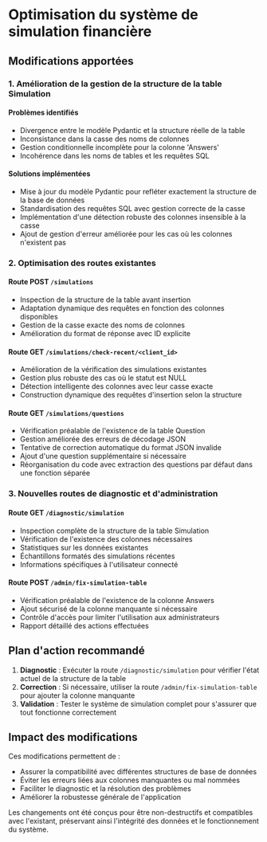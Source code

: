 # Optimisation du système de simulation financière

## Modifications apportées

### 1. Amélioration de la gestion de la structure de la table Simulation

#### Problèmes identifiés
- Divergence entre le modèle Pydantic et la structure réelle de la table
- Inconsistance dans la casse des noms de colonnes
- Gestion conditionnelle incomplète pour la colonne 'Answers'
- Incohérence dans les noms de tables et les requêtes SQL

#### Solutions implémentées
- Mise à jour du modèle Pydantic pour refléter exactement la structure de la base de données
- Standardisation des requêtes SQL avec gestion correcte de la casse
- Implémentation d'une détection robuste des colonnes insensible à la casse
- Ajout de gestion d'erreur améliorée pour les cas où les colonnes n'existent pas

### 2. Optimisation des routes existantes

#### Route POST `/simulations`
- Inspection de la structure de la table avant insertion
- Adaptation dynamique des requêtes en fonction des colonnes disponibles
- Gestion de la casse exacte des noms de colonnes
- Amélioration du format de réponse avec ID explicite

#### Route GET `/simulations/check-recent/<client_id>`
- Amélioration de la vérification des simulations existantes
- Gestion plus robuste des cas où le statut est NULL
- Détection intelligente des colonnes avec leur casse exacte
- Construction dynamique des requêtes d'insertion selon la structure

#### Route GET `/simulations/questions`
- Vérification préalable de l'existence de la table Question
- Gestion améliorée des erreurs de décodage JSON
- Tentative de correction automatique du format JSON invalide
- Ajout d'une question supplémentaire si nécessaire
- Réorganisation du code avec extraction des questions par défaut dans une fonction séparée

### 3. Nouvelles routes de diagnostic et d'administration

#### Route GET `/diagnostic/simulation`
- Inspection complète de la structure de la table Simulation
- Vérification de l'existence des colonnes nécessaires
- Statistiques sur les données existantes
- Échantillons formatés des simulations récentes
- Informations spécifiques à l'utilisateur connecté

#### Route POST `/admin/fix-simulation-table`
- Vérification préalable de l'existence de la colonne Answers
- Ajout sécurisé de la colonne manquante si nécessaire
- Contrôle d'accès pour limiter l'utilisation aux administrateurs
- Rapport détaillé des actions effectuées

## Plan d'action recommandé

1. **Diagnostic** : Exécuter la route `/diagnostic/simulation` pour vérifier l'état actuel de la structure de la table
2. **Correction** : Si nécessaire, utiliser la route `/admin/fix-simulation-table` pour ajouter la colonne manquante
3. **Validation** : Tester le système de simulation complet pour s'assurer que tout fonctionne correctement

## Impact des modifications

Ces modifications permettent de :
- Assurer la compatibilité avec différentes structures de base de données
- Éviter les erreurs liées aux colonnes manquantes ou mal nommées
- Faciliter le diagnostic et la résolution des problèmes
- Améliorer la robustesse générale de l'application

Les changements ont été conçus pour être non-destructifs et compatibles avec l'existant, préservant ainsi l'intégrité des données et le fonctionnement du système. 